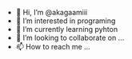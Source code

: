 - 👋 Hi, I’m @akagaamiii
- 👀 I’m interested in programing
- 🌱 I’m currently learning pyhton 
- 💞️ I’m looking to collaborate on ...
- 📫 How to reach me ...

<!---
akagaamiii/akagaamiii is a ✨ special ✨ repository because its `README.md` (this file) appears on your GitHub profile.
You can click the Preview link to take a look at your changes.
--->
